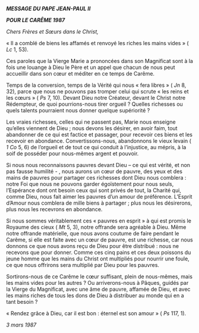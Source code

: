 ***MESSAGE DU PAPE JEAN-PAUL II***

***POUR LE CARÊME  1987***

*Chers Frères et Sœurs dans le Christ,*

« Il a comblé de biens les affamés et renvoyé les riches les mains vides » ( *Lc* 1, 53).

Ces paroles que la Vierge Marie a prononcées dans son Magnificat sont à la fois une louange à Dieu le Père et un appel que chacun de nous peut accueillir dans son cœur et méditer en ce temps de Carême.

Temps de la conversion, temps de la Vérité qui nous « fera libres » ( *Jn* 8, 32), parce que nous ne pouvons pas tromper celui qui scrute « les reins et les cœurs » ( *Ps* 7, 10). Devant Dieu notre Créateur, devant le Christ notre Rédempteur, de quoi pourrions-nous tirer orgueil ? Quelles richesses ou quels talents pourraient nous donner quelque supériorité ?

Les vraies richesses, celles qui ne passent pas, Marie nous enseigne qu’elles viennent de Dieu ; nous devons les désirer, en avoir faim, tout abandonner de ce qui est factice et passager, pour recevoir ces biens et les recevoir en abondance. Convertissons-nous, abandonnons le vieux levain ( *1 Co* 5, 6) de l’orgueil et de tout ce qui conduit à l’injustice, au mépris, à la soif de posséder pour nous-mêmes argent et pouvoir.

Si nous nous reconnaissons pauvres devant Dieu – ce qui est vérité, et non pas fausse humilité - , nous aurons un cœur de pauvre, des yeux et des mains de pauvres pour partager ces richesses dont Dieu nous comblera : notre Foi que nous ne pouvons garder égoïstement pour nous seuls, l’Espérance dont ont besoin ceux qui sont privés de tout, la Charité qui, comme Dieu, nous fait aimer les pauvres d’un amour de préférence. L’Esprit d’Amour nous comblera de mille biens à partager ; plus nous les désirerons, plus nous les recevrons en abondance.

Si nous sommes véritablement ces « pauvres en esprit » à qui est promis le Royaume des cieux ( *Mt* 5, 3), notre offrande sera agréable à Dieu. Même notre offrande matérielle, que nous avons coutume de faire pendant le Carême, si elle est faite avec un cœur de pauvre, est une richesse, car nous donnons ce que nous avons reçu de Dieu pour être distribué : nous ne recevons que pour donner. Comme ces cinq pains et ces deux poissons du jeune homme que les mains du Christ ont multipliés pour nourrir une foule, ce que nous offrirons sera multiplié par Dieu pour les pauvres.

Sortirons-nous de ce Carême le cœur suffisant, plein de nous-mêmes, mais les mains vides pour les autres ? Ou arriverons-nous à Pâques, guidés par la Vierge du Magnificat, avec une âme de pauvre, affamée de Dieu, et avec les mains riches de tous les dons de Dieu à distribuer au monde qui en a tant besoin ?

« Rendez grâce à Dieu, car il est bon : éternel est son amour » ( *Ps* 117, 1).

*3 mars 1987*